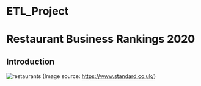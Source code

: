 # ETL_Project

# Restaurant Business Rankings 2020

## Introduction

![restaurants](restaurant/restaurant.jpg)
(Image source: https://www.standard.co.uk/)


